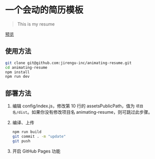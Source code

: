 # 一个会动的简历模板

> This is my resume

[预览](https://carsonchenzzz.github.io/dist/)

## 使用方法

``` bash
git clone git@github.com:jirengu-inc/animating-resume.git
cd animating-resume
npm install
npm run dev
```

## 部署方法


1. 编辑 config/index.js，修改第 10 行的 assetsPublicPath，值为 `项目名/dist`。如果你没有修改项目名 animating-resume，则可跳过此步骤。

2. 编译、上传
    ``` bash
    npm run build
    git commit . -m "update"
    git push
    ```

3. 开启 GitHub Pages 功能

